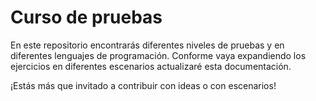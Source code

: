 # Curso de pruebas

En este repositorio encontrarás diferentes niveles de pruebas y en diferentes lenguajes de programación. Conforme vaya expandiendo los ejercicios en diferentes escenarios actualizaré esta documentación.

¡Estás más que invitado a contribuir con ideas o con escenarios!
